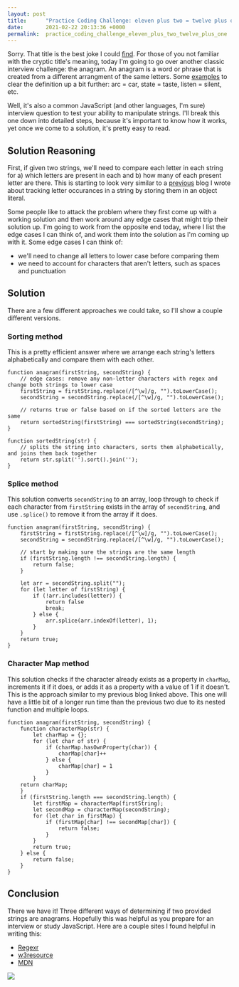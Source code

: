 ```yaml
---
layout: post
title:      "Practice Coding Challenge: eleven plus two = twelve plus one"
date:       2021-02-22 20:13:36 +0000
permalink:  practice_coding_challenge_eleven_plus_two_twelve_plus_one
---
```



Sorry. That title is the best joke I could [find](https://www.funny-jokes.com/funny-anagrams.htm). For those of you not familiar with the cryptic title's meaning, today I'm going to go over another classic interview challenge: the anagram. An anagram is a word or phrase that is created from a different arrangment of the same letters. Some [examples](https://examples.yourdictionary.com/anagram-examples.html) to clear the definition up a bit further: arc = car, state = taste, listen = silent, etc.

Well, it's also a common JavaScript (and other languages, I'm sure) interview question to test your ability to manipulate strings. I'll break this one down into detailed steps, because it's important to know how it works, yet once we come to a solution, it's pretty easy to read.

## Solution Reasoning
First, if given two strings, we'll need to compare each letter in each string for a) which letters are present in each and b) how many of each present letter are there. This is starting to look very similar to a [previous](https://brycew30.github.io/pratice_coding_challenge_create_an_object_with_a_strings_letter_count) blog I wrote about tracking letter occurances in a string by storing them in an object literal.

Some people like to attack the problem where they first come up with a working solution and then work around any edge cases that might trip their solution up. I'm going to work from the opposite end today, where I list the edge cases I can think of, and work them into the solution as I'm coming up with it. Some edge cases I can think of:
* we'll need to change all letters to lower case before comparing them
* we need to account for characters that aren't letters, such as spaces and punctuation

## Solution
There are a few different approaches we could take, so I'll show a couple different versions.
### Sorting method
This is a pretty efficient answer where we arrange each string's letters alphabetically and compare them with each other.
```
function anagram(firstString, secondString) {
    // edge cases: remove any non-letter characters with regex and change both strings to lower case
    firstString = firstString.replace(/[^\w]/g, "").toLowerCase();
    secondString = secondString.replace(/[^\w]/g, "").toLowerCase();
    
    // returns true or false based on if the sorted letters are the same
    return sortedString(firstString) === sortedString(secondString);
}

function sortedString(str) {
    // splits the string into characters, sorts them alphabetically, and joins them back together
    return str.split('').sort().join('');
}
```
### Splice method
This solution converts `secondString` to an array, loop through to check if each character from `firstString` exists in the array of `secondString`, and use `.splice()` to remove it from the array if it does.
```
function anagram(firstString, secondString) {
    firstString = firstString.replace(/[^\w]/g, "").toLowerCase();
    secondString = secondString.replace(/[^\w]/g, "").toLowerCase();
    
    // start by making sure the strings are the same length
    if (firstString.length !== secondString.length) {
        return false;
    }
    
    let arr = secondString.split("");
    for (let letter of firstString) {
        if (!arr.includes(letter)) {
            return false
            break;
        } else {
            arr.splice(arr.indexOf(letter), 1);
        }
    }
    return true;
}
```
### Character Map method
This solution checks if the character already exists as a property in `charMap`, increments it if it does, or adds it as a property with a value of 1 if it doesn't. This is the approach similar to my previous blog linked above. This one will have a little bit of a longer run time than the previous two due to its nested function and multiple loops.
```
function anagram(firstString, secondString) {
    function characterMap(str) {
        let charMap = {};
        for (let char of str) {
            if (charMap.hasOwnProperty(char)) {
                charMap[char]++
            } else {
                charMap[char] = 1
            }
        }
    return charMap;
    }
    if (firstString.length === secondString.length) {
        let firstMap = characterMap(firstString);
        let secondMap = characterMap(secondString);
        for (let char in firstMap) {
            if (firstMap[char] !== secondMap[char]) {
                return false;
            }
        }
        return true;
    } else {
        return false;
    }
}
```

## Conclusion
There we have it! Three different ways of determining if two provided strings are anagrams. Hopefully this was helpful as you prepare for an interview or study JavaScript. Here are a couple sites I found helpful in writing this:
* [Regexr](https://regexr.com/)
* [w3resource](https://www.w3resource.com/javascript-exercises/fundamental/javascript-fundamental-exercise-206.php)
* [MDN](https://developer.mozilla.org/en-US/docs/Web/JavaScript/Reference/Global_Objects/Object/hasOwnProperty)

![](https://media.giphy.com/media/McD7VzBio1126ShL0l/giphy.gif)

